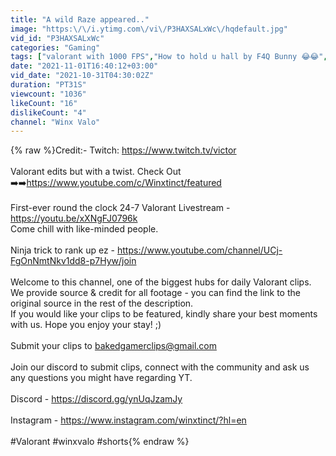 ```yaml
---
title: "A wild Raze appeared.."
image: "https:\/\/i.ytimg.com\/vi\/P3HAXSALxWc\/hqdefault.jpg"
vid_id: "P3HAXSALxWc"
categories: "Gaming"
tags: ["valorant with 1000 FPS","How to hold u hall by F4Q Bunny 😂😂","WTF!! MOMENT IN VCT SEA 🤣🤣"]
date: "2021-11-01T16:40:12+03:00"
vid_date: "2021-10-31T04:30:02Z"
duration: "PT31S"
viewcount: "1036"
likeCount: "16"
dislikeCount: "4"
channel: "Winx Valo"
---
```

{% raw %}Credit:- Twitch: <a rel="nofollow" target="blank" href="https://www.twitch.tv/victor">https://www.twitch.tv/victor</a> <br /><br />Valorant edits but with a twist. Check Out ➡️➡️<a rel="nofollow" target="blank" href="https://www.youtube.com/c/Winxtinct/featured">https://www.youtube.com/c/Winxtinct/featured</a><br /><br />First-ever round the clock 24-7 Valorant Livestream - <a rel="nofollow" target="blank" href="https://youtu.be/xXNgFJ0796k">https://youtu.be/xXNgFJ0796k</a> <br />Come chill with like-minded people.<br /><br />Ninja trick to rank up ez - <a rel="nofollow" target="blank" href="https://www.youtube.com/channel/UCj-FgOnNmtNkv1dd8-p7Hyw/join">https://www.youtube.com/channel/UCj-FgOnNmtNkv1dd8-p7Hyw/join</a><br /><br />Welcome to this channel, one of the biggest hubs for daily Valorant clips. We provide source &amp; credit for all footage - you can find the link to the original source in the rest of the description.<br />If you would like your clips to be featured, kindly share your best moments with us. Hope you enjoy your stay! ;)<br /><br />Submit your clips to bakedgamerclips@gmail.com<br /><br />Join our discord to submit clips, connect with the community and ask us any questions you might have regarding YT.<br /><br />Discord - <a rel="nofollow" target="blank" href="https://discord.gg/ynUqJzamJy">https://discord.gg/ynUqJzamJy</a><br /><br />Instagram - <a rel="nofollow" target="blank" href="https://www.instagram.com/winxtinct/?hl=en">https://www.instagram.com/winxtinct/?hl=en</a><br /><br />#Valorant #winxvalo #shorts{% endraw %}
